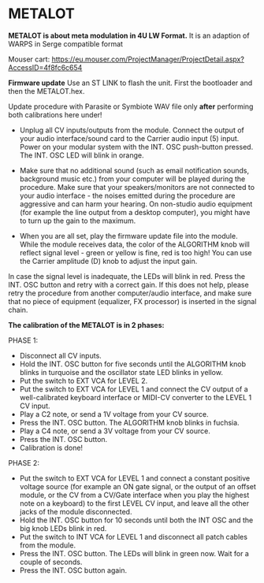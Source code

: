 # METALOT
<B>METALOT is about meta modulation in 4U LW Format.</B> It is an adaption of WARPS in Serge compatible format

Mouser cart: https://eu.mouser.com/ProjectManager/ProjectDetail.aspx?AccessID=4f8fc6c654

<B>Firmware update</B>
Use an ST LINK to flash the unit. First the bootloader and then the METALOT.hex.

Update procedure with Parasite or Symbiote WAV file only <B>after</B> performing both calibrations here under!

- Unplug all CV inputs/outputs from the module. Connect the output of your audio interface/sound card to the Carrier audio input (5) input. Power on your modular system with the INT. OSC push-button pressed. The INT. OSC LED will blink in orange.

- Make sure that no additional sound (such as email notification sounds, background music etc.) from your computer will be played during the procedure. Make sure that your speakers/monitors are not connected to your audio interface - the noises emitted during the procedure are aggressive and can harm your hearing. On non-studio audio equipment (for example the line output from a desktop computer), you might have to turn up the gain to the maximum.

- When you are all set, play the firmware update file into the module. While the module receives data, the color of the ALGORITHM knob will reflect signal level - green or yellow is fine, red is too high! You can use the Carrier amplitude (D) knob to adjust the input gain.

In case the signal level is inadequate, the LEDs will blink in red. Press the INT. OSC button and retry with a correct gain. If this does not help, please retry the procedure from another computer/audio interface, and make sure that no piece of equipment (equalizer, FX processor) is inserted in the signal chain.

<B>The calibration of the METALOT is in 2 phases:</B>

PHASE 1:


- Disconnect all CV inputs.
- Hold the INT. OSC button for five seconds until the ALGORITHM knob blinks in turquoise and the oscillator state LED blinks in yellow.
- Put the switch to EXT VCA for LEVEL 2.
- Put the switch to EXT VCA for LEVEL 1 and connect the CV output of a well-calibrated keyboard interface or MIDI-CV converter to the LEVEL 1 CV input.
- Play a C2 note, or send a 1V voltage from your CV source.
- Press the INT. OSC button. The ALGORITHM knob blinks in fuchsia.
- Play a C4 note, or send a 3V voltage from your CV source.
- Press the INT. OSC button.
- Calibration is done!


PHASE 2:

- Put the switch to EXT VCA for LEVEL 1 and connect a constant positive voltage source (for example an ON gate signal, or the output of an offset module, or the CV from a CV/Gate interface when you play the highest note on a keyboard) to the first LEVEL CV input, and leave all the other jacks of the module disconnected.
- Hold the INT. OSC button for 10 seconds until both the INT OSC and the big knob LEDs blink in red.
- Put the switch to INT VCA for LEVEL 1 and disconnect all patch cables from the module.
- Press the INT. OSC button. The LEDs will blink in green now. Wait for a couple of seconds.
- Press the INT. OSC button again.
